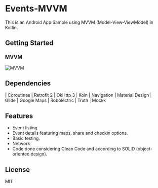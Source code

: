 # Events-MVVM
This is an Android App Sample using MVVM (Model-View-ViewModel) in Kotlin.

## Getting Started
### MVVM

![MVVM](https://cdn-images-1.medium.com/fit/t/1600/480/1*kWwjlkOEyTV6M7W7tZrs1w.png)

## Dependencies

| Coroutines
| Retrofit 2
| OkHttp 3
| Koin
| Navigation
| Material Design
| Glide
| Google Maps
| Robolectric
| Truth
| Mockk


## Features
  - Event listing.
  - Event details featuring maps, share and checkin options.
  - Basic testing.
  - Network
  - Code done considering Clean Code and according to SOLID (object-oriented design).
  

## License
MIT
